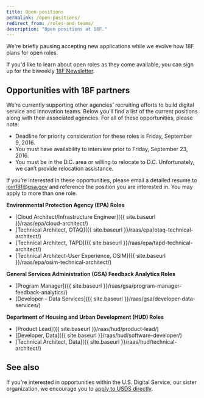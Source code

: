 ```yaml
---
title: Open positions
permalink: /open-positions/
redirect_from: /roles-and-teams/
description: "Open positions at 18F."
---
```


We're briefly pausing accepting new applications while we evolve how 18F plans for open roles.

If you'd like to learn about open roles as they come available, you can sign up for the biweekly [18F Newsletter](https://18f.gsa.gov/#newsletter).

## Opportunities with 18F partners
We’re currently supporting other agencies’ recruiting efforts to build digital service and innovation teams. Below you’ll find a list of the current positions along with their associated agencies. For all of these opportunities, please note:

- Deadline for priority consideration for these roles is Friday, September 9, 2016.
- You must have availability to interview prior to Friday, September 23, 2016.
- You must be in the D.C. area or willing to relocate to D.C. Unfortunately, we can’t provide relocation assistance.

If you’re interested in these opportunities, please email a detailed resume to [join18f@gsa.gov](mailto:join18f@gsa.gov) and reference the position you are interested in. You may apply to more than one role.

**Environmental Protection Agency (EPA) Roles**

- [Cloud Architect/Infrastructure Engineer]({{ site.baseurl }}/raas/epa/cloud-architect/) 
- [Technical Architect, OTAQ]({{ site.baseurl }}/raas/epa/otaq-technical-architect/) 
- [Technical Architect, TAPD]({{ site.baseurl }}/raas/epa/tapd-technical-architect/) 
- [Technical Architect-User Experience, OSIM]({{ site.baseurl }}/raas/epa/osim-technical-architect/)

**General Services Administration (GSA) Feedback Analytics Roles**

- [Program Manager]({{ site.baseurl }}/raas/gsa/program-manager-feedback-analytics/)
- [Developer – Data Services]({{ site.baseurl }}/raas/gsa/developer-data-services/)

**Department of Housing and Urban Development (HUD) Roles**


- [Product Lead]({{ site.baseurl }}/raas/hud/product-lead/)
- [Developer, Data]({{ site.baseurl }}/raas/hud/software-developer/)
- [Technical Architect, Data]({{ site.baseurl }}/raas/hud/technical-architect/)

## See also

If you're interested in opportunities within the U.S. Digital Service, our sister organization, we encourage you to [apply to USDS directly](https://www.usds.gov/join).
